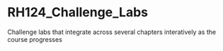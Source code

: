 # RH124_Challenge_Labs
Challenge labs that integrate across several chapters interatively as the course progresses
